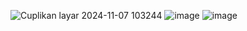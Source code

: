 ![Cuplikan layar 2024-11-07 103244](https://github.com/user-attachments/assets/4ad9fe32-393a-47b0-bce1-81a46e0981c8)
![image](https://github.com/user-attachments/assets/69e2fd0f-e461-4512-ba1e-a0f9a0a52a81)
![image](https://github.com/user-attachments/assets/7ee445c0-8867-471b-ad32-576f2626ce77)
